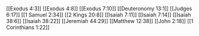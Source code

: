 [[Exodus 4:3]]
[[Exodus 4:8]]
[[Exodus 7:10]]
[[Deuteronomy 13:1]]
[[Judges 6:17]]
[[1 Samuel 2:34]]
[[2 Kings 20:8]]
[[Isaiah 7:11]]
[[Isaiah 7:14]]
[[Isaiah 38:6]]
[[Isaiah 38:22]]
[[Jeremiah 44:29]]
[[Matthew 12:38]]
[[John 2:18]]
[[1 Corinthians 1:22]]

